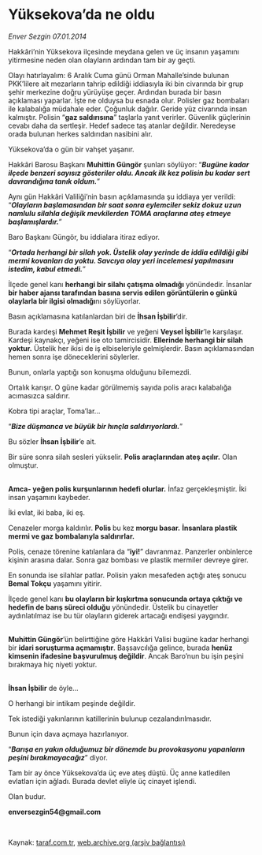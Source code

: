 # Yüksekova’da ne oldu

*Enver Sezgin 07.01.2014*

<div class="yazi"><p>Hakkâri’nin Yüksekova ilçesinde meydana gelen ve üç insanın yaşamını yitirmesine neden olan olayların ardından tam bir ay geçti. </p>
<p>Olayı hatırlayalım: 6 Aralık Cuma günü Orman Mahalle’sinde bulunan PKK’lilere ait mezarların tahrip edildiği iddiasıyla iki bin civarında bir grup şehir merkezine doğru yürüyüşe geçer. Ardından burada bir basın açıklaması yaparlar. İşte ne olduysa bu esnada olur. Polisler gaz bombaları ile kalabalığa müdahale eder. Çoğunluk dağılır. Geride yüz civarında insan kalmıştır. Polisin “<b>gaz saldırısına</b>” taşlarla yanıt verirler. Güvenlik güçlerinin cevabı daha da sertleşir. Hedef sadece taş atanlar değildir. Neredeyse orada bulunan herkes saldırıdan nasibini alır.</p>
<p>Yüksekova’da o gün bir vahşet yaşanır.</p>
<p>Hakkâri Barosu Başkanı <b>Muhittin Güngör</b> şunları söylüyor: “<b><i>Bugüne kadar ilçede benzeri sayısız gösteriler oldu. Ancak ilk kez polisin bu kadar sert davrandığına tanık oldum.</i></b>” </p>
<p>Aynı gün Hakkâri Valiliği’nin basın açıklamasında şu iddiaya yer verildi: “<b><i>Olayların başlamasından bir saat sonra eylemciler sekiz dokuz uzun namlulu silahla değişik mevkilerden TOMA araçlarına ateş etmeye başlamışlardır.</i></b>”</p>
<p>Baro Başkanı Güngör, bu iddialara itiraz ediyor.</p>
<p>“<b><i>Ortada herhangi bir silah yok. Üstelik olay yerinde de iddia edildiği gibi mermi kovanları da yoktu. Savcıya olay yeri incelemesi yapılmasını istedim, kabul etmedi.</i></b>” </p>
<p>İlçede genel kanı <b>herhangi bir silahı çatışma olmadığı</b> yönündedir. İnsanlar <b>bir haber ajansı tarafından basına servis edilen görüntülerin o günkü olaylarla bir ilgisi olmadığı</b>nı söylüyorlar.</p>
<p>Basın açıklamasına katılanlardan biri de <b>İhsan İşbilir</b>’dir. </p>
<p>Burada kardeşi <b>Mehmet Reşit İşbilir</b> ve yeğeni <b>Veysel İşbilir</b>’le karşılaşır. Kardeşi kaynakçı, yeğeni ise oto tamircisidir. <b>Ellerinde herhangi bir silah yoktur.</b> Üstelik her ikisi de iş elbiseleriyle gelmişlerdir. Basın açıklamasından hemen sonra işe döneceklerini söylerler.</p>
<p>Bunun, onlarla yaptığı son konuşma olduğunu bilemezdi.</p>
<p>Ortalık karışır. O güne kadar görülmemiş sayıda polis aracı kalabalığa acımasızca saldırır.</p>
<p>Kobra tipi araçlar, Toma’lar...</p>
<p>“<b><i>Bize düşmanca ve büyük bir hınçla saldırıyorlardı.</i></b>”</p>
<p>Bu sözler <b>İhsan İşbilir</b>’e ait.</p>
<p>Bir süre sonra silah sesleri yükselir. <b>Polis araçlarından ateş açılır.</b> Olan olmuştur.</p>
<p><b><br/>Amca- yeğen polis kurşunlarının hedefi olurlar.</b> İnfaz gerçekleşmiştir. İki insan yaşamını kaybeder. </p>
<p>İki evlat, iki baba, iki eş.</p>
<p>Cenazeler morga kaldırılır. <b>Polis </b>bu kez<b> morgu basar.</b> <b>İnsanlara plastik mermi ve gaz bombalarıyla saldırırlar. </b></p>
<p>Polis, cenaze törenine katılanlara da “<b>iyi!</b>” davranmaz. Panzerler onbinlerce kişinin arasına dalar. Sonra gaz bombası ve plastik mermiler devreye girer.</p>
<p>En sonunda ise silahlar patlar. Polisin yakın mesafeden açtığı ateş sonucu <b>Bemal Tokçu</b> yaşamını yitirir.</p>
<p>İlçede genel kanı <b>bu olayların bir kışkırtma sonucunda ortaya çıktığı ve hedefin de barış süreci olduğu</b> yönündedir. Üstelik bu cinayetler aydınlatılmaz ise bu tür olayların giderek artacağı endişesi yaygındır.</p>
<p><b><br/>Muhittin Güngör</b>’ün belirttiğine göre Hakkâri Valisi bugüne kadar herhangi bir <b>idari soruşturma açmamıştır</b>. Başsavcılığa gelince, burada <b>henüz kimsenin ifadesine başvurulmuş değildir</b>. Ancak Baro’nun bu işin peşini bırakmaya hiç niyeti yoktur.</p>
<p><b><br/>İhsan İşbilir</b> de öyle...</p>
<p>O herhangi bir intikam peşinde değildir.</p>
<p>Tek istediği yakınlarının katillerinin bulunup cezalandırılmasıdır.</p>
<p>Bunun için dava açmaya hazırlanıyor.</p>
<p>“<b><i>Barışa en yakın olduğumuz bir dönemde bu provokasyonu yapanların peşini bırakmayacağız</i></b>” diyor.</p>
<p>Tam bir ay önce Yüksekova’da üç eve ateş düştü. Üç anne katledilen evlatları için ağladı. Burada devlet eliyle üç cinayet işlendi.</p>
<p>Olan budur.</p><b>
<p>enversezgin54@gmail.com</p>
<p></p></b> 
</div>

Kaynak: [taraf.com.tr](http://www.taraf.com.tr:80/enver-sezgin/makale-yuksekova-da-ne-oldu.htm), [web.archive.org (arşiv bağlantısı)](http://web.archive.org/web/20140109000525/http://www.taraf.com.tr:80/enver-sezgin/makale-yuksekova-da-ne-oldu.htm)
